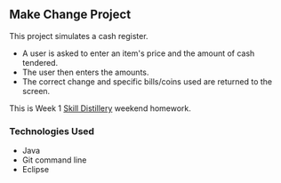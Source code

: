 ## Make Change Project

This project simulates a cash register.  
- A user is asked to enter an item's price and the amount of cash tendered. 
- The user then enters the amounts.
- The correct change and specific bills/coins used are returned to the screen.

This is Week 1 [Skill Distillery](http://skilldistillery.com) weekend homework.

### Technologies Used
* Java
* Git command line
* Eclipse